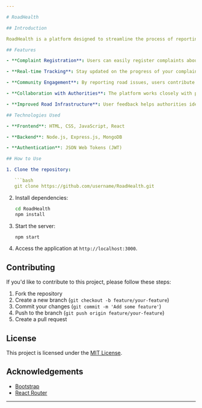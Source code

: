```yaml
---

# RoadHealth

## Introduction

RoadHealth is a platform designed to streamline the process of reporting and tracking road-related issues within communities. This application allows users to register complaints about road conditions, track the progress of their complaints, and contribute to the improvement of road infrastructure.

## Features

- **Complaint Registration**: Users can easily register complaints about road issues, providing detailed information for effective resolution.

- **Real-time Tracking**: Stay updated on the progress of your complaints, ensuring transparency and accountability in the resolution process.

- **Community Engagement**: By reporting road issues, users contribute to making their community safer and more accessible for everyone.

- **Collaboration with Authorities**: The platform works closely with public authorities to escalate complaints and facilitate prompt action.

- **Improved Road Infrastructure**: User feedback helps authorities identify areas for improvement and allocate resources effectively.

## Technologies Used

- **Frontend**: HTML, CSS, JavaScript, React

- **Backend**: Node.js, Express.js, MongoDB

- **Authentication**: JSON Web Tokens (JWT)

## How to Use

1. Clone the repository:

   ```bash
   git clone https://github.com/username/RoadHealth.git
   ```

2. Install dependencies:

   ```bash
   cd RoadHealth
   npm install
   ```

3. Start the server:

   ```bash
   npm start
   ```

4. Access the application at `http://localhost:3000`.

## Contributing

If you'd like to contribute to this project, please follow these steps:

1. Fork the repository
2. Create a new branch (`git checkout -b feature/your-feature`)
3. Commit your changes (`git commit -m 'Add some feature'`)
4. Push to the branch (`git push origin feature/your-feature`)
5. Create a pull request

## License

This project is licensed under the [MIT License](LICENSE).

## Acknowledgements

- [Bootstrap](https://getbootstrap.com/)
- [React Router](https://reactrouter.com/)

---
```


